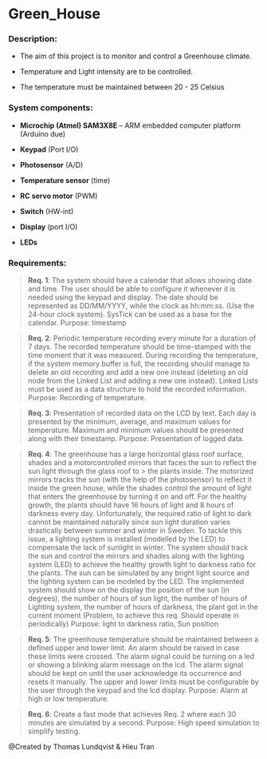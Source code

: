 # Green_House

### Description: 

- The aim of this project is to monitor and control a Greenhouse climate. 

- Temperature and Light intensity are to be controlled. 

- The temperature must be maintained between 20 - 25 Celsius

### System components:

- **Microchip (Atmel) SAM3X8E** – ARM embedded computer platform (Arduino due)

- **Keypad** (Port I/O)

- **Photosensor** (A/D)

- **Temperature sensor** (time)

- **RC servo motor** (PWM)

- **Switch** (HW-int)

- **Display** (port I/O)

- **LEDs**

### Requirements:

> **Req. 1**: 
> The system should have a calendar that allows showing date and time. The user should
> be able to configure it whenever it is needed using the keypad and display. The date should be
> represented as DD/MM/YYYY, while the clock as hh:mm:ss. (Use the 24-hour clock system).
> SysTick can be used as a base for the calendar.
> Purpose: timestamp

> **Req. 2**: 
> Periodic temperature recording every minute for a duration of 7 days. The recorded
> temperature should be time-stamped with the time moment that it was measured. During
> recording the temperature, if the system memory buffer is full, the recording should manage to
> delete an old recording and add a new one instead (deleting an old node from the Linked List
> and adding a new one instead). Linked Lists must be used as a data structure to hold the
> recorded information.
> Purpose: Recording of temperature.

> **Req. 3**: 
> Presentation of recorded data on the LCD by text. Each day is presented by the
> minimum, average, and maximum values for temperature. Maximum and minimum values
> should be presented along with their timestamp.
> Purpose: Presentation of logged data.

> **Req. 4**: 
> The greenhouse has a large horizontal glass roof surface, shades and a motorcontrolled mirrors that faces the sun to reflect the sun light through the glass roof to > the plants inside. The motorized mirrors tracks the sun (with the help of the photosensor) to reflect it inside
> the green house, while the shades control the amount of light that enters the greenhouse by
> turning it on and off. For the healthy growth, the plants should have 16 hours of light and 8
> hours of darkness every day. Unfortunately, the required ratio of light to dark cannot be
> maintained naturally since sun light duration varies drastically between summer and winter in
> Sweden. To tackle this issue, a lighting system is installed (modelled by the LED) to
> compensate the lack of sunlight in winter. The system should track the sun and control the
> mirrors and shades along with the lighting system (LED) to achieve the healthy growth light to
> darkness ratio for the plants. The sun can be simulated by any bright light source and the
> lighting system can be modeled by the LED. The implemented system should show on the
> display the position of the sun (in degrees), the number of hours of sun light, the number of
> hours of Lighting system, the number of hours of darkness, the plant got in the current moment
> (Problem, to achieve this req. Should operate in periodically)
> Purpose: light to darkness ratio, Sun position

> **Req. 5**: 
> The greenhouse temperature should be maintained between a defined upper and lower
> limit. An alarm should be raised in case these limits were crossed. The alarm signal could be
> turning on a led or showing a blinking alarm message on the lcd. The alarm signal should be
> kept on until the user acknowledge its occurrence and resets it manually. The upper and lower
> limits must be configurable by the user through the keypad and the lcd display.
> Purpose: Alarm at high or low temperature.

> **Req. 6**: 
> Create a fast mode that achieves Req. 2 where each 30 minutes are simulated by a second.
> Purpose: High speed simulation to simplify testing.

@Created by Thomas Lundqvist & Hieu Tran
